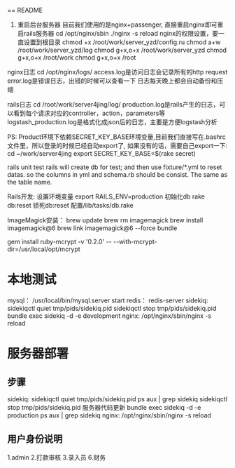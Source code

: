 == README


1. 重启后台服务器
目前我们使用的是nginx+passenger, 直接重启nginx即可重启rails服务器
cd /opt/nginx/sbin
./nginx -s reload
nginx的权限设置，要一直设置到根目录
chmod +x /root/work/server_yzd/config.ru
chmod a+w /root/work/server_yzd/log
chmod g+x,o+x /root/work/server_yzd
chmod g+x,o+x /root/work
chmod g+x,o+x /root

nginx日志
cd /opt/nginx/logs/
access.log是访问日志会记录所有的http request
error.log是错误日志，出错的时候可以查看一下
日志每天晚上都会自动备份和压缩


rails日志
cd /root/work/server4jing/log/ 
production.log是rails产生的日志，可以看到每个请求对应的controller，action，parameters等
logstash_production.log是格式化成json后的日志，主要是方便logstash分析


PS:
Product环境下依赖SECRET_KEY_BASE环境变量,目前我们直接写在.bashrc文件里，所以登录的时候已经自动export了, 如果没有的话，需要自己export一下:
cd ~/work/server4jing
export SECRET_KEY_BASE=$(rake secret)


rails unit test
rails will create db for test; and then use fixture/*.yml to reset datas.
so the columns in yml and schema.rb should be consist.
The same as the table name.

Rails开发:
设置环境变量 export RAILS_ENV=production
初始化db rake db:reset
锁死db:reset  配置/lib/tasks/db.rake

ImageMagick安装：
brew update
brew rm imagemagick
brew install imagemagick@6
brew link imagemagick@6 --force
bundle

gem install ruby-mcrypt -v '0.2.0' -- --with-mcrypt-dir=/usr/local/opt/mcrypt

# 本地测试
mysql： /usr/local/bin/mysql.server start
redis： redis-server
sidekiq:
sidekiqctl quiet tmp/pids/sidekiq.pid
sidekiqctl stop tmp/pids/sidekiq.pid
bundle exec sidekiq -d -e development
nginx: /opt/nginx/sbin/nginx  -s reload
 
# 服务器部署
## 步骤
sidekiq:
    sidekiqctl quiet tmp/pids/sidekiq.pid
            ps aux | grep sidekiq
        sidekiqctl stop tmp/pids/sidekiq.pid
    服务器代码更新
            bundle exec sidekiq -d -e production
        ps aux | grep sidekiq
nginx:
            /opt/nginx/sbin/nginx  -s reload

## 用户身份说明
1.admin
2.打款审核
3.录入员
6.财务